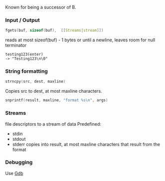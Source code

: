 Known for being a successor of B.
### Input / Output
```cpp
fgets(buf, sizeof(buf),  [[Streams|stream]])
```
reads at most sizeof(buf) - 1 bytes or until a newline, leaves room for null terminator
```
testing123(enter)
-> "Testing123\n\0"
```

### String formatting

```cpp
strncpy(src, dest, maxline)
```
Copies src to dest, at most maxline characters.

```cpp
snprintf(result, maxline, "format %s\n", args)
```

### Streams
file descriptors to a stream of data
Predefined:
- stdin
- stdout
- stderr
copies into result, at most maxline characters that result from the format

### Debugging
Use [Gdb](Gdb.md)
